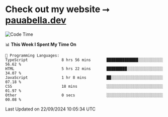 # Check out my website ⭢ [pauabella.dev](https://pauabella.dev)

<!--START_SECTION:waka-->
![Code Time](http://img.shields.io/badge/Code%20Time-3%2C741%20hrs%2043%20mins-blue)

📊 **This Week I Spent My Time On** 

```text
💬 Programming Languages: 
TypeScript               8 hrs 56 mins       ██████████████░░░░░░░░░░░   56.62 % 
HTML                     5 hrs 22 mins       █████████░░░░░░░░░░░░░░░░   34.07 % 
JavaScript               1 hr 8 mins         ██░░░░░░░░░░░░░░░░░░░░░░░   07.18 % 
CSS                      18 mins             ░░░░░░░░░░░░░░░░░░░░░░░░░   01.97 % 
Other                    0 secs              ░░░░░░░░░░░░░░░░░░░░░░░░░   00.08 % 
```


 Last Updated on 22/09/2024 10:05:34 UTC
<!--END_SECTION:waka-->

